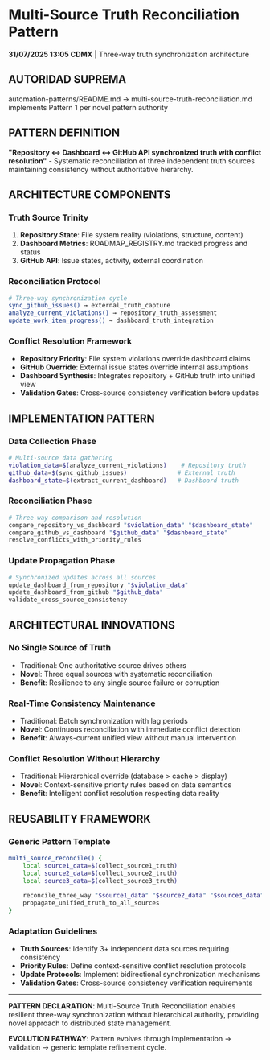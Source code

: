 # Multi-Source Truth Reconciliation Pattern

**31/07/2025 13:05 CDMX** | Three-way truth synchronization architecture

## AUTORIDAD SUPREMA
automation-patterns/README.md → multi-source-truth-reconciliation.md implements Pattern 1 per novel pattern authority

## PATTERN DEFINITION
**"Repository ↔ Dashboard ↔ GitHub API synchronized truth with conflict resolution"** - Systematic reconciliation of three independent truth sources maintaining consistency without authoritative hierarchy.

## ARCHITECTURE COMPONENTS

### **Truth Source Trinity**
1. **Repository State**: File system reality (violations, structure, content)
2. **Dashboard Metrics**: ROADMAP_REGISTRY.md tracked progress and status  
3. **GitHub API**: Issue states, activity, external coordination

### **Reconciliation Protocol**
```bash
# Three-way synchronization cycle
sync_github_issues() → external_truth_capture
analyze_current_violations() → repository_truth_assessment  
update_work_item_progress() → dashboard_truth_integration
```

### **Conflict Resolution Framework**
- **Repository Priority**: File system violations override dashboard claims
- **GitHub Override**: External issue states override internal assumptions
- **Dashboard Synthesis**: Integrates repository + GitHub truth into unified view
- **Validation Gates**: Cross-source consistency verification before updates

## IMPLEMENTATION PATTERN

### **Data Collection Phase**
```bash
# Multi-source data gathering
violation_data=$(analyze_current_violations)    # Repository truth
github_data=$(sync_github_issues)              # External truth  
dashboard_state=$(extract_current_dashboard)   # Dashboard truth
```

### **Reconciliation Phase**
```bash
# Three-way comparison and resolution
compare_repository_vs_dashboard "$violation_data" "$dashboard_state"
compare_github_vs_dashboard "$github_data" "$dashboard_state" 
resolve_conflicts_with_priority_rules
```

### **Update Propagation Phase**
```bash
# Synchronized updates across all sources
update_dashboard_from_repository "$violation_data"
update_dashboard_from_github "$github_data" 
validate_cross_source_consistency
```

## ARCHITECTURAL INNOVATIONS

### **No Single Source of Truth**
- Traditional: One authoritative source drives others
- **Novel**: Three equal sources with systematic reconciliation
- **Benefit**: Resilience to any single source failure or corruption

### **Real-Time Consistency Maintenance**
- Traditional: Batch synchronization with lag periods
- **Novel**: Continuous reconciliation with immediate conflict detection
- **Benefit**: Always-current unified view without manual intervention

### **Conflict Resolution Without Hierarchy**
- Traditional: Hierarchical override (database > cache > display)
- **Novel**: Context-sensitive priority rules based on data semantics
- **Benefit**: Intelligent conflict resolution respecting data reality

## REUSABILITY FRAMEWORK

### **Generic Pattern Template**
```bash
multi_source_reconcile() {
    local source1_data=$(collect_source1_truth)
    local source2_data=$(collect_source2_truth)  
    local source3_data=$(collect_source3_truth)
    
    reconcile_three_way "$source1_data" "$source2_data" "$source3_data"
    propagate_unified_truth_to_all_sources
}
```

### **Adaptation Guidelines**
- **Truth Sources**: Identify 3+ independent data sources requiring consistency
- **Priority Rules**: Define context-sensitive conflict resolution protocols
- **Update Protocols**: Implement bidirectional synchronization mechanisms
- **Validation Gates**: Cross-source consistency verification requirements

---

**PATTERN DECLARATION**: Multi-Source Truth Reconciliation enables resilient three-way synchronization without hierarchical authority, providing novel approach to distributed state management.

**EVOLUTION PATHWAY**: Pattern evolves through implementation → validation → generic template refinement cycle.